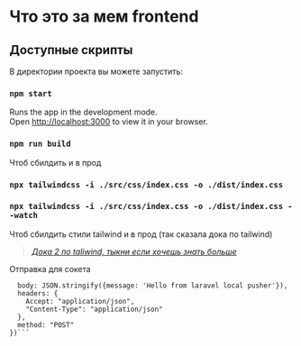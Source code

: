 # Что это за мем frontend

## Доступные скрипты

В директории проекта вы можете запустить:

### `npm start`

Runs the app in the development mode.\
Open [http://localhost:3000](http://localhost:3000) to view it in your browser.

### `npm run build`

Чтоб сбилдить и в прод

### `npx tailwindcss -i ./src/css/index.css -o ./dist/index.css`
### `npx tailwindcss -i ./src/css/index.css -o ./dist/index.css --watch`

Чтоб сбилдить стили tailwind и в прод (так сказала дока по tailwind) 
> _[Дока 2 по taliwind, тыкни если хочешь знать больше](https://tailwindcss.com/docs/installation)_

Отправка для сокета
```fetch("http://memology.test/api/v1/send", {
  body: JSON.stringify({message: 'Hello from laravel local pusher'}),
  headers: {
    Accept: "application/json",
    "Content-Type": "application/json"
  },
  method: "POST"
})```


